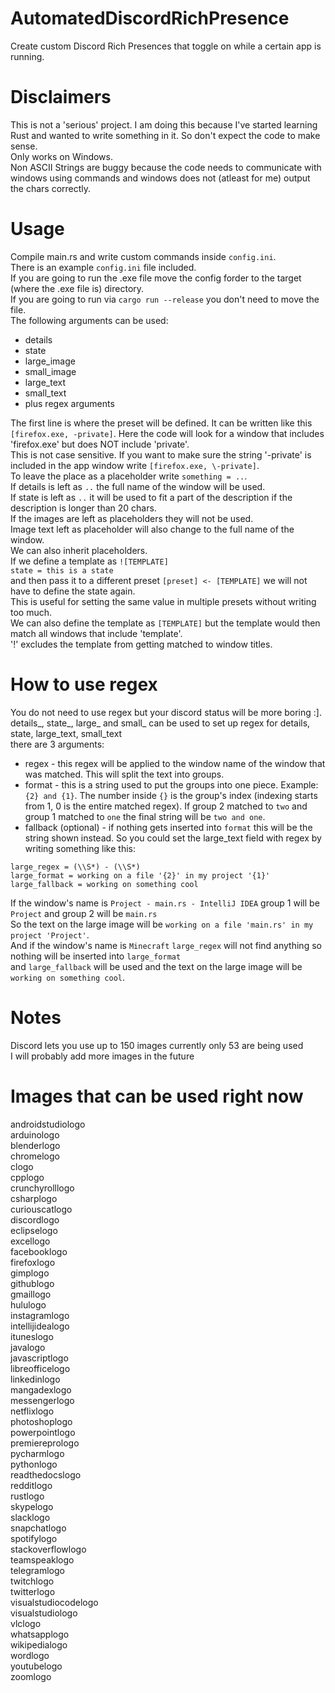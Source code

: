 # AutomatedDiscordRichPresence
Create custom Discord Rich Presences that toggle on while a certain app is running.  
# Disclaimers
This is not a 'serious' project. I am doing this because I've started learning Rust and wanted to write something in it. So don't expect the code to make sense.  
Only works on Windows.  
Non ASCII Strings are buggy because the code needs to communicate with windows using commands and windows does not (atleast for me) output the chars correctly.  
# Usage
Compile main.rs and write custom commands inside `config.ini`.  
There is an example `config.ini` file included.  
If you are going to run the .exe file move the config forder to the target (where the .exe file is) directory.  
If you are going to run via `cargo run --release` you don't need to move the file.  
The following arguments can be used:  
* details  
* state  
* large_image  
* small_image  
* large_text   
* small_text  
* plus regex arguments  

The first line is where the preset will be defined. It can be written like this `[firefox.exe, -private]`.
Here the code will look for a window that includes 'firefox.exe' but does NOT include 'private'.  
This is not case sensitive. 
If you want to make sure the string '-private' is included in the app window write `[firefox.exe, \-private]`.  
To leave the place as a placeholder write `something = ..`.  
If details is left as `..` the full name of the window will be used.  
If state is left as `..` it will be used to fit a part of the description if the description is longer than 20 chars.  
If the images are left as placeholders they will not be used.  
Image text left as placeholder will also change to the full name of the window.  
We can also inherit placeholders.  
If we define a template as `![TEMPLATE]`  
`state = this is a state`  
and then pass it to a different preset `[preset] <- [TEMPLATE]` we will not have to define the state again.  
This is useful for setting the same value in multiple presets without writing too much.  
We can also define the template as `[TEMPLATE]` but the template would then match all windows that include 'template'.  
'!' excludes the template from getting matched to window titles.
# How to use regex
You do not need to use regex but your discord status will be more boring :].  
details_, state_, large_ and small_ can be used to set up regex for details, state, large_text, small_text  
there are 3 arguments:  
 * regex - this regex will be applied to the window name of the window that was matched. This will split the text into groups.
 * format - this is a string used to put the groups into one piece. Example: `{2} and {1}`. The number inside `{}` is the group's index (indexing starts from 1, 0 is the entire matched regex). If group 2 matched to `two` and group 1 matched to `one` the final string will be `two and one`.
 * fallback (optional) - if nothing gets inserted into `format` this will be the string shown instead.
So you could set the large_text field with regex by writing something like this:  
```
large_regex = (\\S*) - (\\S*)
large_format = working on a file '{2}' in my project '{1}'
large_fallback = working on something cool
```
If the window's name is `Project - main.rs - IntelliJ IDEA` group 1 will be `Project` and group 2 will be `main.rs`  
So the text on the large image will be `working on a file 'main.rs' in my project 'Project'`.  
And if the window's name is `Minecraft` `large_regex` will not find anything so nothing will be inserted into `large_format`  
and `large_fallback` will be used and the text on the large image will be `working on something cool`.
# Notes
Discord lets you use up to 150 images currently only 53 are being used  
I will probably add more images in the future  
# Images that can be used right now
androidstudiologo  
arduinologo  
blenderlogo  
chromelogo  
clogo  
cpplogo  
crunchyrolllogo  
csharplogo  
curiouscatlogo  
discordlogo  
eclipselogo  
excellogo  
facebooklogo  
firefoxlogo  
gimplogo  
githublogo  
gmaillogo  
hululogo  
instagramlogo  
intellijidealogo  
ituneslogo  
javalogo  
javascriptlogo  
libreofficelogo  
linkedinlogo  
mangadexlogo  
messengerlogo  
netflixlogo  
photoshoplogo  
powerpointlogo  
premiereprologo  
pycharmlogo  
pythonlogo  
readthedocslogo  
redditlogo  
rustlogo  
skypelogo  
slacklogo  
snapchatlogo  
spotifylogo  
stackoverflowlogo  
teamspeaklogo  
telegramlogo  
twitchlogo  
twitterlogo  
visualstudiocodelogo  
visualstudiologo  
vlclogo  
whatsapplogo  
wikipedialogo  
wordlogo  
youtubelogo  
zoomlogo  
